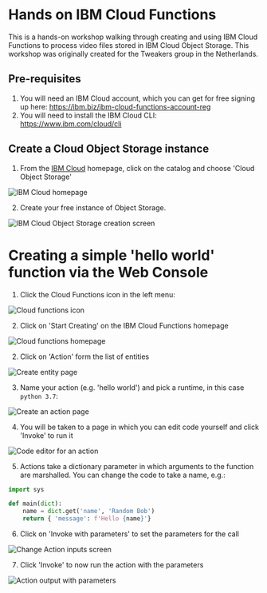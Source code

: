 # Hands on IBM Cloud Functions
This is a hands-on workshop walking through creating and using IBM Cloud Functions to process video files stored in IBM Cloud Object Storage. This workshop was originally created for the Tweakers group in the Netherlands.

## Pre-requisites

1. You will need an IBM Cloud account, which you can get for free signing up here: https://ibm.biz/ibm-cloud-functions-account-reg
2. You will need to install the IBM Cloud CLI: https://www.ibm.com/cloud/cli

## Create a Cloud Object Storage instance

1. From the [IBM Cloud](https://cloud.ibm.com) homepage, click on the catalog and choose 'Cloud Object Storage'

![IBM Cloud homepage](_images/cos1.png)

2. Create your free instance of Object Storage.

![IBM Cloud Object Storage creation screen](_images/cos2.png)

# Creating a simple 'hello world' function via the Web Console

1. Click the Cloud Functions icon in the left menu:

![Cloud functions icon](_images/functions1.png)

2. Click on 'Start Creating' on the IBM Cloud Functions homepage

![Cloud functions homepage](_images/functions2.png)

2. Click on 'Action' form the list of entities

![Create entity page](_images/functions3.png)

3. Name your action (e.g. 'hello world') and pick a runtime, in this case `python 3.7`:

![Create an action page](_images/functions4.png)

4. You will be taken to a page in which you can edit code yourself and click 'Invoke' to run it

![Code editor for an action](_images/functions5.png)

5. Actions take a dictionary parameter in which arguments to the function are marshalled. You can change the code to take a name, e.g.:

```python
import sys

def main(dict):
    name = dict.get('name', 'Random Bob')
    return { 'message': f'Hello {name}'}
```

6. Click on 'Invoke with parameters' to set the parameters for the call

![Change Action inputs screen](_images/functions6.png)

7. Click 'Invoke' to now run the action with the parameters

![Action output with parameters](_images/functions7.png)



